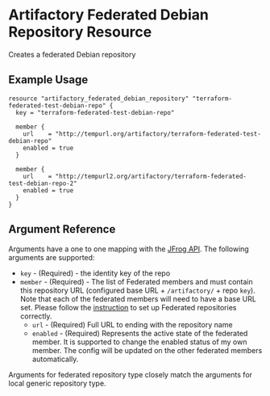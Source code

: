 # Artifactory Federated Debian Repository Resource

Creates a federated Debian repository

## Example Usage

```hcl
resource "artifactory_federated_debian_repository" "terraform-federated-test-debian-repo" {
  key = "terraform-federated-test-debian-repo"

  member {
    url    = "http://tempurl.org/artifactory/terraform-federated-test-debian-repo"
    enabled = true
  }

  member {
    url    = "http://tempurl2.org/artifactory/terraform-federated-test-debian-repo-2"
    enabled = true
  }
}
```

## Argument Reference

Arguments have a one to one mapping with the [JFrog API](https://www.jfrog.com/confluence/display/JFROG/Repository+Configuration+JSON#RepositoryConfigurationJSON-FederatedRepository). The following arguments are supported:

* `key` - (Required) - the identity key of the repo
* `member` - (Required) - The list of Federated members and must contain this repository URL (configured base URL + `/artifactory/` + repo `key`). Note that each of the federated members will need to have a base URL set. Please follow the [instruction](https://www.jfrog.com/confluence/display/JFROG/Working+with+Federated+Repositories#WorkingwithFederatedRepositories-SettingUpaFederatedRepository) to set up Federated repositories correctly.
    * `url` - (Required) Full URL to ending with the repository name
    * `enabled` - (Required) Represents the active state of the federated member. It is supported to change the enabled status of my own member. The config will be updated on the other federated members automatically.

Arguments for federated repository type closely match the arguments for local generic repository type.
